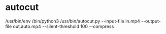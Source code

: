 # autocut

/usr/bin/env /bin/python3 /usr/bin/autocut.py --input-file in.mp4 --output-file out.auto.mp4 --silent-threshold 100 --compress